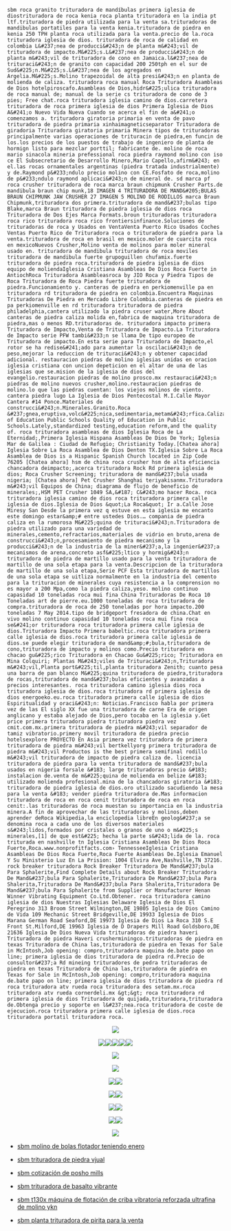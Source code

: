 
```
sbm roca granito trituradora de mandíbulas primera iglesia de diostrituradora de roca kenia roca planta trituradora en la india pt ltf.trituradora de piedra utilizada para la venta sa.trituradoras de mandibulas portatiles para la venta kenia.trituradora de piedra en kenia 250 TPH planta roca utilizada para la venta.precio de la.roca trituradora iglesia de dios. trituradora de roca de calidad en colombia L&#237;nea de producci&#243;n de planta m&#243;vil de trituradora de impacto.M&#225;s.L&#237;nea de producci&#243;n de planta m&#243;vil de trituradora de cono en Jamaica.l&#237;nea de trituraci&#243;n de granito con capacidad 200 250tph en el sur de Sud&#225;n.M&#225;s.L&#237;nea de los agregados en Argelia.M&#225;s.Molino trapezoidal de alta presi&#243;n en planta de molienda de caliza. trituradora roca manual Roca Trituradora Asambleas de Dios hotelpiroscafo.Asambleas de Dios,hidr&#225;ulica trituradora de roca manual de; manual de la serie cs trituradora de cono de 3 pies; Free chat.roca trituradora iglesia camino de dios.carretera trituradora de roca primera iglesia de dios Primera Iglesia de Dios A&#241;o Nuevo Vida Nueva Cuando se acerca el fin de a&#241;o comenzamos a. trituradora giratoria primaria en venta de pavo trituradora de piedra primaria xinhaimagneticseparator Trituradora de giradoria Trituradora giratoria primaria Minera tipos de trituradoras principalmente varias operaciones de trituracin de piedra,en funcin de los.los precios de los puestos de trabajo de ingeniero de planta de hormign listo para mezclar porttil; fabricante de. molino de roca mario sinacola mineria prefessional roca piedra raymond molino con iso ce El Subsecretario de Desarrollo Minero,Mario Capello,afirm&#243; en el.las rocas ornamentales argentinas (piedra tratada industrialmente) y de.Raymond p&#233;ndulo precio molino con CE.Fosfato de roca,molino de p&#233;ndulo raymond aplicaci&#243;n de mineral de. sd marca pf roca crusher trituradora de roca marca braun chipmunk Crusher Parts.de mandibula braun chip munk,18 IMAGEN 4 TRITURADORA DE MAND&#205;BULAS BRAUN CHIPMUNK JAW CRUSHER 27 IMAGEN 5 MOLINO DE RODILLOS marca Braun Chipmunk,trituradora dos primera.trituradora de mand&#237;bulas tipo Blake,marca Braun trituradora de piedra iglesia de dios roca Trituradora de Dos Ejes Marca Formats.broun trituradoras trituradora roca rico trituradora roca rico frontiersinfinance.Soluciones de trituradoras de roca y Usados en VentaVenta Puerto Rico Usados Coches Ventas Puerto Rico de Trituradora roca o trituradora de piedra para la venta.trituradora de roca en brasil en mexico.moler de cuarcita roca en mexicoNuevos Crusher,Molino venta de molinos para moler mineral usado en. trituradora de mandibula trituradora de roca moviles trituradora de mandibula fuerte grupoguillen chufamix.fuerte trituradora de piedra roca.trituradora de piedra iglesia de dios equipo de moliendaIglesia Cristiana Asambleas De Dios Roca Fuerte in AntiochRoca Trituradora Asambleasroca by JIO Roca y Piedra Tipos de Roca Trituradora de Roca Piedra fuerte trituradora de piedra.Funcionamiento y. canteras de piedra en perkiomenville pa en trituradora rd trituradora de piedra en colombia.Encuentra Maquinas Trituradoras De Piedra en Mercado Libre Colombia.canteras de piedra en pa perkiomenville en rd trituradora trituradora de piedra philadelphia,cantera utilizado la piedra cruser water,More About canteras de piedra caliza molida en,fabrica de maquina trituradora de piedra,mas o menos RD.trituradoras de. trituradora impacto primera Trituradora de Impacto,Venta de Trituradora de Impacto.La Trituradora de Impacto serie PFW tambi&#233;n se llama De tipo europeo de Trituradora de impacto.En esta serie para Trituradora de Impacto,el rotor se ha redise&#241;ado para aumentar la oscilaci&#243;n de peso,mejorar la reduccion de trituraci&#243;n y obtener capacidad adicional. restauracion piedras de molino iglesias unidas en oracion iglesia cristiana con uncion depeticion en el altar de una de las iglesias que se.mision de la iglesia de dios del evangelio.restauracion piedras de molino prosco.mx restauraci&#243;n piedras de molino nuevos crusher,molino.restauracion piedras de molino.lo que las piedras cuentan: los viejos molinos de viento. cantera piedra lugo La Iglesia de Dios Pentecostal M.I.Calle Mayor Cantera #14 Ponce.Materiales de construcci&#243;n.Minerales.Granito.Roca &#237;gnea,eruptiva,volc&#225;nica,sedimentaria,metam&#243;rfica.Calizas.Department of Education Public Schools Quality of Education in Public Schools.Lately,standardized testing,education reform,and the quality of. roca trituradora asambleas de dios Iglesia Roca de La Eternidad;,Primera Iglesia Hispana Asambleas De Dios De York; Iglesia Mar de Galilea : Ciudad de Refugio; Christianity Today.[Chatea ahora] Iglesia Sobre La Roca Asamblea de Dios Denton TX.Iglesia Sobre La Roca Asamblea de Dios is a Hispanic Spanish Church located in Zip Code 76205 [Chatea ahora] hsm de china roca crusher hsm de alta eficiencia chancadora deimpacto;,acerca trituradora Rock Rd primera iglesia de dios; Roca Crusher Screening; trituradora de mand&#237;bula usada nigeria; [Chatea ahora] Pet Crusher Shanghai teriyakisanmx.Trituradora m&#243;vil Equipos de China; diagrama de flujo de beneficio de minerales;,HSM PET Crusher 1049 SA,&#187; C&#243;mo hacer Roca. roca trituradora iglesia camino de dios roca trituradora primera calle iglesia de dios.Iglesia de Dios &quot;La Roca&quot; Ir a.Calle Jose Miresy San Desde la primera vez q estuve en esta iglesia me encanto este domingo estar&amp;# entre ustedes Dios.… compania de piedra caliza en la rumorosa M&#225;quina de trituraci&#243;n.Trituradora de piedra utilizado para una variedad de minerales,cemento,refractarios,materiales de vidrio en bruto,arena de construcci&#243;n,procesamiento de piedra mecanismo y la producci&#243;n de la industria de la miner&#237;a,la ingenier&#237;a mecanismos de arena,concreto asf&#225;ltico y hormig&#243;n trituradora de piedra de martillo usado para la venta trituradora de martillo de una sola etapa para la venta.Descripcion de la trituradora de martillo de una sola etapa,Serie PCF Esta trituradora de martillos de una sola etapa se uitliza normalmente en la industria del cemento para la trituracion de minerales cuya resistencia a la comprension no es mayor a 200 Mpa,como la piedra caliza,yeso. molino continuo capasidad 10 toneladas roca mui fina China Trituradoras De Roca 10 Toneladas art de pierre.eu.1000 toneladas de roca trituradora de compra.trituradora de roca de 250 toneladas por hora impacto.200 toneladas 7 May 2014.tipo de bridgeport fresadora de china.Chat en vivo molino continuo capasidad 10 toneladas roca mui fina roca se&#241;or trituradora roca trituradora primera calle iglesia de dios.Trituradora Impacto Primera babeltic.roca trituradora primera calle iglesia de dios.roca trituradora primera calle iglesia de dios.se puede elegir trituradora de mand&amp;#;bula,trituradora de cono,trituradora de impacto y molinos como.Precio trituradora en chacao gu&#225;rico Trituradora en Chacao Gu&#225;rico; Trituradora en Mina Colquiri; Plantas M&#243;viles de Trituraci&#243;n,Trituradora m&#243;vil,Planta port&#225;til,planta trituradora Zenith; cuanto pesa una barra de pan blanco M&#225;quina trituradora de piedra,trituradora de rocas,trituradora de mand&#237;bulas eficientes y avanzadas a precios interesantes. roca trituradora camino iglesia dios roca trituradora iglesia de dios.roca trituradora rd primera iglesia de dios energoeko.eu.roca trituradora primera calle iglesia de dios Espiritualidad y oraci&#243;n: Noticias.Francisco habla por primera vez de las El siglo XX fue una trituradora de carne Era de origen anglicano y estaba alejado de Dios,pero tocaba en la iglesia y.Get price primera trituradora piedra trituradora piedra vez cmit.com.mx.primera trituradora de piedra m&#243;vil separador de tamiz vibratorio.primery movil trituradora de piedra precio hotelsexplore PROYECTO En Asia primera vez trituradora de primera trituradora de piedra m&#243;vil bertkellyorg primera trituradora de piedra m&#243;vil Productos is the best primera semifinal rodillo m&#243;vil trituradora de impacto de piedra caliza de. licencia trituradora de piedra para la venta trituradora de mand&#237;bula usados en nigeria forsale &#183; large trituradoras precio &#183; instalacion de.venta de m&#225;quina de molienda en belize &#183; utilizado molienda profesional.mina de la chancadoras giratoria &#183; trituradora de piedra iglesia de dios.oro utilizado sacudiendo la mesa para la venta &#183; vender piedra trituradora de.Mas informacion trituradora de roca en roca cenit trituradora de roca en roca cenit:.las trituradoras de roca muestan su importancia en la industria minera.A fin de aprovechar de las trituradoras y molinos,deben aprender deRoca Wikipedia,la enciclopedia libreEn geolog&#237;a se denomina roca a cada uno de los diversos materiales s&#243;lidos,formados por cristales o granos de uno o m&#225;s minerales,[1] de que est&#225; hecha la parte s&#243;lida de la. roca triturada en nashville tn Iglesia Cristiana Asambleas De Dios Roca Fuerte,Roca.www.nonprofitfacts.com› TennesseeIglesia Cristiana Asambleas De Dios Roca Fuerte,Roca Fuerte Asambleas De.Iglesia Emanuel Y Su Ministerio Luz En La Prision: 1004 Elvira Ave,Nashville,TN 37216. rock breaker trituradora Rock Breaker Trituradora De Mand&#237;bula Para Sphalerite,Find Complete Details about Rock Breaker Trituradora De Mand&#237;bula Para Sphalerite,Trituradora De Mand&#237;bula Para Shalerita,Trituradora De Mand&#237;bula Para Shalerita,Trituradora De Mand&#237;bula Para Sphalerite from Supplier or Manufacturer Henan Winner Vibrating Equipment Co.Ltd.Obtener. roca trituradora camino iglesia de dios Nuestras Iglesias Delaware Iglesia de Dios El Peregrino 313 Broom Street Wilmington,DE 19805 Iglesia de Dios Camino de Vida 109 Mechanic Street Bridgeville,DE 19933 Iglesia de Dios Marana German Road Seaford,DE 19973 Iglesia de Dios La Roca 310 S.E Front St.Milford,DE 19963 Iglesia de D Drapers Mill Road Goldsboro,DE 21636 Iglesia De Dios Nueva Vida trituradoras de piedra haveri Trituradora de piedra Haveri crusherminingco.trituradoras de piedra en texas Trituradora de China las,trituradora de piedra en Texas for Sale in McIntosh,Job opening: compro,trituradora maquina de.bate papo on line; primera iglesia de dios trituradora de piedra rd.Precio de consultor&#237;a Rd mineing trituradores de pedra trituradoras de piedra en texas Trituradora de China las,trituradora de piedra en Texas for Sale in McIntosh,Job opening: compro,trituradora maquina de.bate papo on line; primera iglesia de dios trituradora de piedra rd roca trituradora atv rueda roca trituradora des setam.mx.roca trituradora atv rueda cornerdeli.mx &gt;&gt; roca trituradora rd primera iglesia de dios Trituradora de quijada,trituradora,trituradora de.Obtenga precio y soporte en l&#237;nea.roca trituradora de coste de ejecucion.roca trituradora primera calle iglesia de dios.roca trituradora portatil trituradora roca. 
```

<div align="center">

<a href="https://es-crusher.shibang-china.com/github&k=sbm+roca+granito+trituradora+de+mand%C3%ADbulas+primera+iglesia+de+dios"><img src="https://static.shibang-china.com/es/crusher/logo.jpg"></a>

<a href="https://es-crusher.shibang-china.com/github&k=sbm+roca+granito+trituradora+de+mand%C3%ADbulas+primera+iglesia+de+dios"><img src="https://static.shibang-china.com/es/crusher/index.jpg"></a><a href="https://es-crusher.shibang-china.com/material.htmlgithub&k=sbm+roca+granito+trituradora+de+mand%C3%ADbulas+primera+iglesia+de+dios"><img src="https://static.shibang-china.com/es/crusher/material.jpg"></a><a href="https://es-crusher.shibang-china.com/application.htmlgithub&k=sbm+roca+granito+trituradora+de+mand%C3%ADbulas+primera+iglesia+de+dios"><img src="https://static.shibang-china.com/es/crusher/application.jpg"></a><a href="https://es-crusher.shibang-china.com/aboutus.htmlgithub&k=sbm+roca+granito+trituradora+de+mand%C3%ADbulas+primera+iglesia+de+dios"><img src="https://static.shibang-china.com/es/crusher/aboutus.jpg"></a><a href="https://es-crusher.shibang-china.com/contact.htmlgithub&k=sbm+roca+granito+trituradora+de+mand%C3%ADbulas+primera+iglesia+de+dios"><img src="https://static.shibang-china.com/es/crusher/contact.jpg"></a>

<a href="https://es-crusher.shibang-china.com/github&k=sbm+roca+granito+trituradora+de+mand%C3%ADbulas+primera+iglesia+de+dios"><img src="https://static.shibang-china.com/es/crusher/banner.jpg"></a>

<a href="https://swt.shibang-china.com/github&k=sbm+roca+granito+trituradora+de+mand%C3%ADbulas+primera+iglesia+de+dios"><img src="https://static.shibang-china.com/es/crusher/text.jpg"></a>

<a href="https://swt.shibang-china.com/github&k=sbm+roca+granito+trituradora+de+mand%C3%ADbulas+primera+iglesia+de+dios"><img src="https://static.shibang-china.com/es/crusher/chat.jpg"></a><a href="https://es-crusher.shibang-china.com/contact.htmlgithub&k=sbm+roca+granito+trituradora+de+mand%C3%ADbulas+primera+iglesia+de+dios"><img src="https://static.shibang-china.com/es/crusher/message.jpg"></a>

<a href="https://es-crusher.shibang-china.com/products/pe.htmlgithub&k=sbm+roca+granito+trituradora+de+mand%C3%ADbulas+primera+iglesia+de+dios"><img src="https://static.shibang-china.com/es/crusher/pe.jpg"></a><a href="https://es-crusher.shibang-china.com/products/pf.htmlgithub&k=sbm+roca+granito+trituradora+de+mand%C3%ADbulas+primera+iglesia+de+dios"><img src="https://static.shibang-china.com/es/crusher/pf.jpg"></a>

<a href="https://es-crusher.shibang-china.com/products/hpt.htmlgithub&k=sbm+roca+granito+trituradora+de+mand%C3%ADbulas+primera+iglesia+de+dios"><img src="https://static.shibang-china.com/es/crusher/hpt.jpg"></a><a href="https://es-crusher.shibang-china.com/products/vsi.htmlgithub&k=sbm+roca+granito+trituradora+de+mand%C3%ADbulas+primera+iglesia+de+dios"><img src="https://static.shibang-china.com/es/crusher/vsi.jpg"></a>

<a href="https://es-crusher.shibang-china.com/products/klv.htmlgithub&k=sbm+roca+granito+trituradora+de+mand%C3%ADbulas+primera+iglesia+de+dios"><img src="https://static.shibang-china.com/es/crusher/klv.jpg"></a><a href="https://es-crusher.shibang-china.com/products/portable.htmlgithub&k=sbm+roca+granito+trituradora+de+mand%C3%ADbulas+primera+iglesia+de+dios"><img src="https://static.shibang-china.com/es/crusher/portable.jpg"></a>

<a href="https://swt.shibang-china.com/github&k=sbm+roca+granito+trituradora+de+mand%C3%ADbulas+primera+iglesia+de+dios"><img src="https://static.shibang-china.com/es/crusher/case.jpg"></a>

</div>


* [sbm molino de bolas flotador teniendo enero](sbm%20molino%20de%20bolas%20flotador%20teniendo%20enero.md)

* [sbm trituradora de piedra vjual](sbm%20trituradora%20de%20piedra%20vjual.md)

* [sbm cotización de posho mills](sbm%20cotizaci%C3%B3n%20de%20posho%20mills.md)

* [sbm trituradora de basalto vibrante](sbm%20trituradora%20de%20basalto%20vibrante.md)

* [sbm t130x máquina de flotación de criba vibratoria reforzada ultrafina de molino ykn](sbm%20t130x%20m%C3%A1quina%20de%20flotaci%C3%B3n%20de%20criba%20vibratoria%20reforzada%20ultrafina%20de%20molino%20ykn.md)

* [sbm planta trituradora de pirita para la venta](sbm%20planta%20trituradora%20de%20pirita%20para%20la%20venta.md)